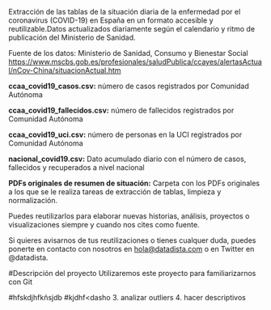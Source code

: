 Extracción de las tablas de la situación diaria de la enfermedad por el coronavirus (COVID-19) en España en un formato accesible y reutilizable.Datos actualizados diariamente según el calendario y ritmo de publicación del Ministerio de Sanidad.

Fuente de los datos: Ministerio de Sanidad, Consumo y Bienestar Social https://www.mscbs.gob.es/profesionales/saludPublica/ccayes/alertasActual/nCov-China/situacionActual.htm

**ccaa_covid19_casos.csv:** número de casos registrados por Comunidad Autónoma

**ccaa_covid19_fallecidos.csv:** número de fallecidos registrados por Comunidad Autónoma

**ccaa_covid19_uci.csv:** número de personas en la UCI registrados por Comunidad Autónoma

**nacional_covid19.csv:** Dato acumulado diario con el número de casos, fallecidos y recuperados a nivel nacional

**PDFs originales de resumen de situación:** Carpeta con los PDFs originales a los que se le realiza tareas de extracción de tablas, limpieza y normalización.

Puedes reutilizarlos para elaborar nuevas historias, análisis, proyectos o visualizaciones siempre y cuando nos cites como fuente.

Si quieres avisarnos de tus reutilizaciones o tienes cualquer duda, puedes ponerte en contacto con nosotros en hola@datadista.com o en Twitter en @datadista.

#Descripción del proyecto
Utilizaremos este proyecto para familiarizarnos con Git

#hfskdjhfkñsjdb
#kjdhf<dasho
3. analizar outliers
4. hacer descriptivos